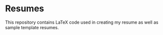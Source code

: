 # Resumes
This repository contains LaTeX code used in creating my resume as well as sample template resumes.
